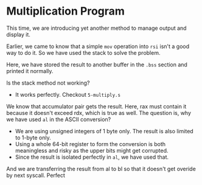 # Multiplication Program

This time, we are introducing yet another method to manage output and display it.

Earlier, we came to know that a simple `mov` operation into `rsi` isn't a good way to do it. So we have used the stack to solve the problem.

Here, we have stored the result to another buffer in the `.bss` section and printed it normally.

Is the stack method not working?
  - It works perfectly. Checkout `5-multiply.s`

We know that accumulator pair gets the result. Here, rax must contain it because it doesn't exceed rdx, which is true as well. The question is, why we have used `al` in the ASCII conversion?
  - We are using unsigned integers of 1 byte only. The result is also limited to 1-byte only.
  - Using a whole 64-bit register to form the conversion is both meaningless and risky as the upper bits might get corrupted.
  - Since the result is isolated perfectly in `al`, we have used that.

And we are transferring the result from al to bl so that it doesn't get overide by next syscall. Perfect